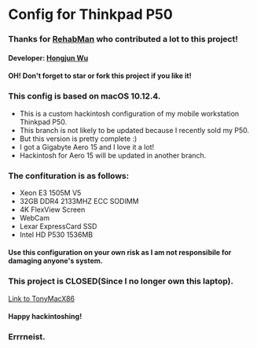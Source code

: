 # Config for Thinkpad P50
### Thanks for [RehabMan](https://www.tonymacx86.com/members/rehabman.429483/) who contributed a lot to this project!
#### Developer: [Hongjun Wu](https://www.tonymacx86.com/members/errrneist.1550861/)
#### OH! Don't forget to star or fork this project if you like it!
### This config is based on macOS 10.12.4.

* This is a custom hackintosh configuration of my mobile workstation Thinkpad P50.
* This branch is not likely to be updated because I recently sold my P50.
* But this version is pretty complete :) 
* I got a Gigabyte Aero 15 and I love it a lot!
* Hackintosh for Aero 15 will be updated in another branch.

### The confituration is as follows:
* Xeon E3 1505M V5
* 32GB DDR4 2133MHZ ECC SODIMM
* 4K FlexView Screen
* WebCam
* Lexar ExpressCard SSD
* Intel HD P530 1536MB
  
#### Use this configuration on your own risk as I am not responsibile for damaging anyone's system.

### This project is CLOSED(Since I no longer own this laptop).
[Link to TonyMacX86](https://www.tonymacx86.com/threads/thinkpad-p50-hackintosh-sierra-configurations.250832/)

#### Happy hackintoshing!
### Errrneist.
